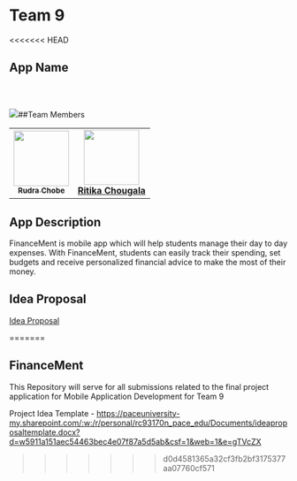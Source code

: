 # Team 9
<<<<<<< HEAD
## App Name
<h3 style = "font-size: 2rem; font-weight: bold;" <FinanceMent></h3>
<br>
<img src=

##Team Members
<p align ="center">
<table>
 <tbody>
   <tr>
     <td align="center"><a href="https://github.com/Rudra2"><img src="https://avatars.githubusercontent.com/u/45117180?v=4" width="100px;" alt=""/></br><sub>
<b>Rudra Chobe</b></sub></a><br/></td>
     <td align="center"><a href="https://github.com/ChougalaRitika"><img src="https://github.com/account" width="100px"; alt=""/></br></sub>
<b>Ritika Chougala</b></sub></a><br/></td>
      </tr>
     </tbody>
    </table>
</p>

## App Description
<p>FinanceMent is mobile app which will help students manage their day to day expenses. With FinanceMent, students can easily track their spending, set budgets and receive personalized financial advice to make the most of their money.</p>

## Idea Proposal
[Idea Proposal](https://paceuniversity-my.sharepoint.com/:w:/r/personal/rc93170n_pace_edu/_layouts/15/Doc.aspx?sourcedoc=%7B5911A151-AEC5-4463-BEC4-E07F87A5D5AB%7D&file=ideaproposaltemplate.docx&action=default&mobileredirect=true)
  
=======
## FinanceMent
This Repository will serve for all submissions related to the final project application for Mobile Application Development for Team 9

Project Idea Template - https://paceuniversity-my.sharepoint.com/:w:/r/personal/rc93170n_pace_edu/Documents/ideaproposaltemplate.docx?d=w5911a151aec54463bec4e07f87a5d5ab&csf=1&web=1&e=gTVcZX
>>>>>>> d0d4581365a32cf3fb2bf3175377aa07760cf571

